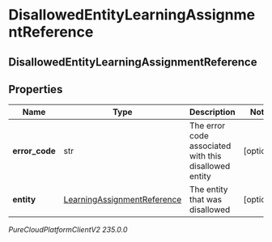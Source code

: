 # DisallowedEntityLearningAssignmentReference

## DisallowedEntityLearningAssignmentReference

## Properties

|Name | Type | Description | Notes|
|------------ | ------------- | ------------- | -------------|
| **error_code** | str | The error code associated with this disallowed entity | [optional] |
| **entity** | [LearningAssignmentReference](LearningAssignmentReference) | The entity that was disallowed | [optional] |



_PureCloudPlatformClientV2 235.0.0_
